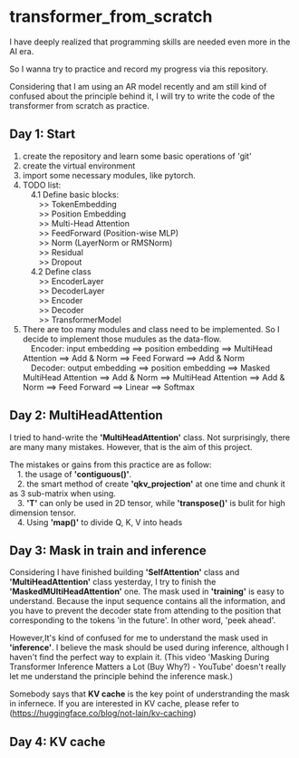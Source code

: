 # transformer_from_scratch
I have deeply realized that programming skills are needed even more in the AI era.

So I wanna try to practice and record my progress via this repository.

Considering that I am using an AR model recently and am still kind of confused about the principle behind it, 
I will try to write the code of the transformer from scratch as practice.
## Day 1: Start
1. create the repository and learn some basic operations of 'git'
2. create the virtual environment
3. import some necessary modules, like pytorch.
4. TODO list:<br>
&emsp;4.1 Define basic blocks:<br> 
&emsp;&emsp;>> TokenEmbedding<br> 
&emsp;&emsp;>> Position Embedding<br> 
&emsp;&emsp;>> Multi-Head Attention<br> 
&emsp;&emsp;>> FeedForward (Position-wise MLP)<br> 
&emsp;&emsp;>> Norm (LayerNorm or RMSNorm)<br> 
&emsp;&emsp;>> Residual<br> 
&emsp;&emsp;>> Dropout<br> 
&emsp;4.2 Define class<br> 
&emsp;&emsp;>> EncoderLayer<br> 
&emsp;&emsp;>> DecoderLayer<br> 
&emsp;&emsp;>> Encoder<br> 
&emsp;&emsp;>> Decoder<br> 
&emsp;&emsp;>> TransformerModel<br> 
5. There are too many modules and class need to be implemented. So I decide to implement those mudules as the data-flow.<br> 
&emsp;Encoder: input embedding ==> position embedding ==> MultiHead Attention ==> Add & Norm 
             ==> Feed Forward ==> Add & Norm<br> 
&emsp;Decoder: output embedding ==> position embedding ==> Masked MultiHead Attention ==> Add & Norm
             ==> MultiHead Attention ==> Add & Norm ==> Feed Forward ==> Linear ==> Softmax<br> 

## Day 2: MultiHeadAttention
I tried to hand-write the **'MultiHeadAttention'** class. Not surprisingly, there are many many mistakes. However, that is the
aim of this project.

The mistakes or gains from this practice are as follow:<br>
&emsp;1. the usage of **'contiguous()'**.<br>
&emsp;2. the smart method of create **'qkv_projection'** at one time and chunk it as 3 sub-matrix when using.<br>
&emsp;3. **'T'** can only be used in 2D tensor, while **'transpose()'** is bulit for high dimension tensor.<br>
&emsp;4. Using **'map()'** to divide Q, K, V into heads<br>

## Day 3: Mask in train and inference
Considering I have finished building **'SelfAttention'** class and **'MultiHeadAttention'** class yesterday, I try to finish the 
**'MaskedMUltiHeadAttention'** one. The mask used in **'training'** is easy to understand. Because the input sequence contains all
the information, and you have to prevent the decoder state from attending to the position that corresponding to the tokens
'in the future'. In other word, 'peek ahead'.

However,It's kind of confused for me to understand the mask used in **'inference'**. I believe the mask should be used during
inference, although I haven't find the perfect way to explain it.
(This video 'Masking During Transformer Inference Matters a Lot (Buy Why?) - YouTube' doesn't really let me understand the 
principle behind the inference mask.)

Somebody says that **KV cache** is the key point of understranding the mask in infernece.
If you are interested in KV cache, please refer to (https://huggingface.co/blog/not-lain/kv-caching)

## Day 4: KV cache
